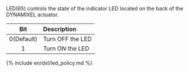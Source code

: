 LED(65) controls the state of the indicator LED located on the back of the DYNAMIXEL actuator.

|    Bit     | Description      |
|:----------:|:-----------------|
| 0(Default) | Turn OFF the LED |
|     1      | Turn ON the LED  |

{% include en/dxl/led_policy.md %}
